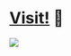 # [Visit!](https://fazeelanizam13.github.io/home/) 🌃

<p text-align='center'>
  <img src='./images/preview.jpg'>
</p>
